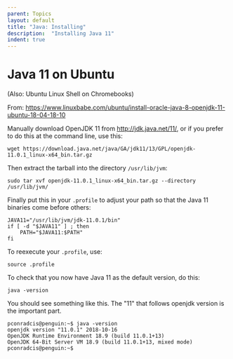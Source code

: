 ```yaml
---
parent: Topics
layout: default
title: "Java: Installing"
description:  "Installing Java 11"
indent: true
---
```


# Java 11 on Ubuntu

(Also: Ubuntu Linux Shell on  Chromebooks)

From: <https://www.linuxbabe.com/ubuntu/install-oracle-java-8-openjdk-11-ubuntu-18-04-18-10>

Manually download OpenJDK 11 from <http://jdk.java.net/11/>, or if you prefer to do this at the command line, use 
this:

```
wget https://download.java.net/java/GA/jdk11/13/GPL/openjdk-11.0.1_linux-x64_bin.tar.gz
```

Then extract the tarball into the directory `/usr/lib/jvm`:

```
sudo tar xvf openjdk-11.0.1_linux-x64_bin.tar.gz --directory /usr/lib/jvm/
```

Finally put this in your `.profile` to adjust your path so that the Java 11 binaries come before others:

```
JAVA11="/usr/lib/jvm/jdk-11.0.1/bin"
if [ -d "$JAVA11" ] ; then
    PATH="$JAVA11:$PATH"
fi
```

To reexecute your `.profile`, use:

```
source .profile
```

To check that you now have Java 11 as the default version, do this:

```
java -version
```

You should see something like this.   The "11" that follows openjdk version is the important part.

```
pconradcis@penguin:~$ java -version
openjdk version "11.0.1" 2018-10-16
OpenJDK Runtime Environment 18.9 (build 11.0.1+13)
OpenJDK 64-Bit Server VM 18.9 (build 11.0.1+13, mixed mode)
pconradcis@penguin:~$ 
```
